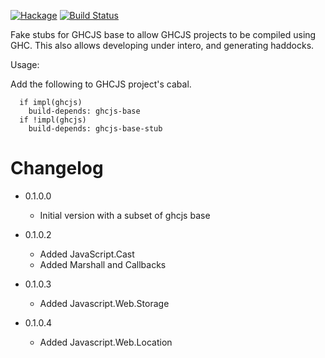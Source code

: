 [![Hackage](https://img.shields.io/hackage/v/ghcjs-base-stub.svg)](https://hackage.haskell.org/package/ghcjs-base-stub)
[![Build Status](https://secure.travis-ci.org/louispan/ghcjs-base-stub.png?branch=master)](http://travis-ci.org/louispan/ghcjs-base-stub)

Fake stubs for GHCJS base to allow GHCJS projects to be compiled using GHC.
This also allows developing under intero, and generating haddocks.

Usage:

Add the following to GHCJS project's cabal.
```
  if impl(ghcjs)
    build-depends: ghcjs-base
  if !impl(ghcjs)
    build-depends: ghcjs-base-stub
```

# Changelog

* 0.1.0.0
  - Initial version with a subset of ghcjs base

* 0.1.0.2
  - Added JavaScript.Cast
  - Added Marshall and Callbacks

* 0.1.0.3
  - Added Javascript.Web.Storage

* 0.1.0.4
  - Added Javascript.Web.Location
